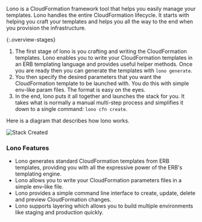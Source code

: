 Lono is a CloudFormation framework tool that helps you easily manage your templates.  Lono handles the entire CloudFormation lifecycle. It starts with helping you craft your templates and helps you all the way to the end when you provision the infrastructure.

{:.overview-stages}
1. The first stage of lono is you crafting and writing the CloudFormation templates. Lono enables you to write your CloudFormation templates in an ERB templating language and provides useful helper methods. Once you are ready then you can generate the templates with `lono generate`.
2. You then specify the desired parameters that you want the CloudFormation template to be launched with. You do this with simple env-like param files. The format is easy on the eyes.
3.  In the end, lono puts it all together and launches the stack for you. It takes what is normally a manual multi-step process and simplifies it down to a single command: `lono cfn create`.

Here is a diagram that describes how lono works.

<img src="/img/tutorial/lono-flowchart.png" alt="Stack Created" class="doc-photo lono-flowchart">

### Lono Features

* Lono generates standard CloudFormation templates from ERB templates, providing you with all the expressive power of the ERB's templating engine.
* Lono allows you to write your CloudFormation parameters files in a simple env-like file.
* Lono provides a simple command line interface to create, update, delete and preview CloudFormation changes.
* Lono supports layering which allows you to build multiple environments like staging and production quickly.
